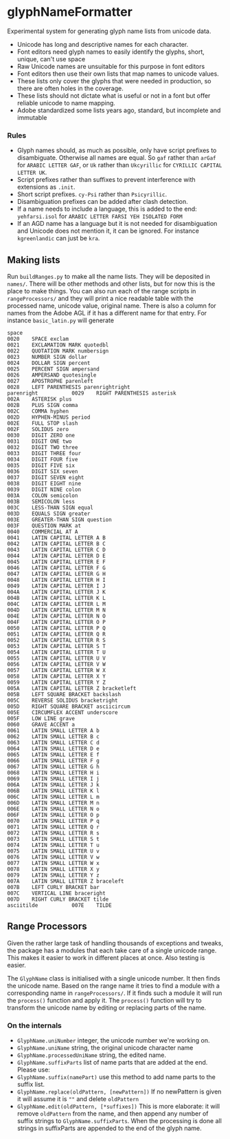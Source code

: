 # glyphNameFormatter

Experimental system for generating glyph name lists from unicode data. 

* Unicode has long and descriptive names for each character.
* Font editors need glyph names to easily identify the glyphs, short, unique, can't use space
* Raw Unicode names are unsuitable for this purpose in font editors
* Font editors then use their own lists that map names to unicode values.
* These lists only cover the glyphs that were needed in production, so there are often holes in the coverage.
* These lists should not dictate what is useful or not in a font but offer reliable unicode to name mapping.
* Adobe standardized some lists years ago, standard, but incomplete and immutable

### Rules

* Glyph names should, as much as possible, only have script prefixes to disambiguate. Otherwise all names are equal. So `gaf` rather than `arGaf` for `ARABIC LETTER GAF`, or `Uk` rather than `Ukcyrillic` for `CYRILLIC CAPITAL LETTER UK`.
* Script prefixes rather than suffixes to prevent interference with extensions as `.init`.
* Short script prefixes. `cy-Psi` rather than `Psicyrillic`.
* Disambiguation prefixes can be added after clash detection.
* If a name needs to include a language, this is added to the end: `yehfarsi.isol` for	`ARABIC LETTER FARSI YEH ISOLATED FORM`
* If an AGD name has a language but it is not needed for disambiguation and Unicode does not mention it, it can be ignored. For instance `kgreenlandic` can just be	`kra`.

## Making lists

Run `buildRanges.py` to make all the name lists. They will be deposited in `names/`. There will be other methods and other lists, but for now this is the place to make things.
You can also run each of the range scripts in `rangeProcessors/` and they will print a nice readable table with the processed name, unicode value, original name. There is also a column for names from the Adobe AGL if it has a different name for that entry. For instance `basic_latin.py` will generate

`
space                                                                   0020 	SPACE
exclam                                                                  0021 	EXCLAMATION MARK
quotedbl                                                                0022 	QUOTATION MARK
numbersign                                                              0023 	NUMBER SIGN
dollar                                                                  0024 	DOLLAR SIGN
percent                                                                 0025 	PERCENT SIGN
ampersand                                                               0026 	AMPERSAND
quotesingle                                                             0027 	APOSTROPHE
parenleft                                                               0028 	LEFT PARENTHESIS
parenrightright                                    parenright           0029 	RIGHT PARENTHESIS
asterisk                                                                002A 	ASTERISK
plus                                                                    002B 	PLUS SIGN
comma                                                                   002C 	COMMA
hyphen                                                                  002D 	HYPHEN-MINUS
period                                                                  002E 	FULL STOP
slash                                                                   002F 	SOLIDUS
zero                                                                    0030 	DIGIT ZERO
one                                                                     0031 	DIGIT ONE
two                                                                     0032 	DIGIT TWO
three                                                                   0033 	DIGIT THREE
four                                                                    0034 	DIGIT FOUR
five                                                                    0035 	DIGIT FIVE
six                                                                     0036 	DIGIT SIX
seven                                                                   0037 	DIGIT SEVEN
eight                                                                   0038 	DIGIT EIGHT
nine                                                                    0039 	DIGIT NINE
colon                                                                   003A 	COLON
semicolon                                                               003B 	SEMICOLON
less                                                                    003C 	LESS-THAN SIGN
equal                                                                   003D 	EQUALS SIGN
greater                                                                 003E 	GREATER-THAN SIGN
question                                                                003F 	QUESTION MARK
at                                                                      0040 	COMMERCIAL AT
A                                                                       0041 	LATIN CAPITAL LETTER A
B                                                                       0042 	LATIN CAPITAL LETTER B
C                                                                       0043 	LATIN CAPITAL LETTER C
D                                                                       0044 	LATIN CAPITAL LETTER D
E                                                                       0045 	LATIN CAPITAL LETTER E
F                                                                       0046 	LATIN CAPITAL LETTER F
G                                                                       0047 	LATIN CAPITAL LETTER G
H                                                                       0048 	LATIN CAPITAL LETTER H
I                                                                       0049 	LATIN CAPITAL LETTER I
J                                                                       004A 	LATIN CAPITAL LETTER J
K                                                                       004B 	LATIN CAPITAL LETTER K
L                                                                       004C 	LATIN CAPITAL LETTER L
M                                                                       004D 	LATIN CAPITAL LETTER M
N                                                                       004E 	LATIN CAPITAL LETTER N
O                                                                       004F 	LATIN CAPITAL LETTER O
P                                                                       0050 	LATIN CAPITAL LETTER P
Q                                                                       0051 	LATIN CAPITAL LETTER Q
R                                                                       0052 	LATIN CAPITAL LETTER R
S                                                                       0053 	LATIN CAPITAL LETTER S
T                                                                       0054 	LATIN CAPITAL LETTER T
U                                                                       0055 	LATIN CAPITAL LETTER U
V                                                                       0056 	LATIN CAPITAL LETTER V
W                                                                       0057 	LATIN CAPITAL LETTER W
X                                                                       0058 	LATIN CAPITAL LETTER X
Y                                                                       0059 	LATIN CAPITAL LETTER Y
Z                                                                       005A 	LATIN CAPITAL LETTER Z
bracketleft                                                             005B 	LEFT SQUARE BRACKET
backslash                                                               005C 	REVERSE SOLIDUS
bracketright                                                            005D 	RIGHT SQUARE BRACKET
asciicircum                                                             005E 	CIRCUMFLEX ACCENT
underscore                                                              005F 	LOW LINE
grave                                                                   0060 	GRAVE ACCENT
a                                                                       0061 	LATIN SMALL LETTER A
b                                                                       0062 	LATIN SMALL LETTER B
c                                                                       0063 	LATIN SMALL LETTER C
d                                                                       0064 	LATIN SMALL LETTER D
e                                                                       0065 	LATIN SMALL LETTER E
f                                                                       0066 	LATIN SMALL LETTER F
g                                                                       0067 	LATIN SMALL LETTER G
h                                                                       0068 	LATIN SMALL LETTER H
i                                                                       0069 	LATIN SMALL LETTER I
j                                                                       006A 	LATIN SMALL LETTER J
k                                                                       006B 	LATIN SMALL LETTER K
l                                                                       006C 	LATIN SMALL LETTER L
m                                                                       006D 	LATIN SMALL LETTER M
n                                                                       006E 	LATIN SMALL LETTER N
o                                                                       006F 	LATIN SMALL LETTER O
p                                                                       0070 	LATIN SMALL LETTER P
q                                                                       0071 	LATIN SMALL LETTER Q
r                                                                       0072 	LATIN SMALL LETTER R
s                                                                       0073 	LATIN SMALL LETTER S
t                                                                       0074 	LATIN SMALL LETTER T
u                                                                       0075 	LATIN SMALL LETTER U
v                                                                       0076 	LATIN SMALL LETTER V
w                                                                       0077 	LATIN SMALL LETTER W
x                                                                       0078 	LATIN SMALL LETTER X
y                                                                       0079 	LATIN SMALL LETTER Y
z                                                                       007A 	LATIN SMALL LETTER Z
braceleft                                                               007B 	LEFT CURLY BRACKET
bar                                                                     007C 	VERTICAL LINE
braceright                                                              007D 	RIGHT CURLY BRACKET
tilde                                              asciitilde           007E 	TILDE
`

## Range Processors

Given the rather large task of handling thousands of exceptions and tweaks, the package has a modules that each take care of a single unicode range. This makes it easier to work in different places at once. Also testing is easier.

The `GlyphName` class is initialised with a single unicode number. It then finds the unicode name. Based on the range name it tries to find a module with a corresponding name in `rangeProcessors/`. If it finds such a module it will run the `process()` function and apply it. The `process()` function will try to transform the unicode name by editing or replacing parts of the name.

### On the internals

* `GlyphName.uniNumber` integer, the unicode number we're working on.
* `GlyphName.uniName` string, the original unicode character name
* `GlyphName.processedUniName` string, the edited name.
* `GlyphName.suffixParts` list of name parts that are added at the end. Please use:
* `GlyphName.suffix(namePart)` use this method to add name parts to the suffix list.
* `GlyphName.replace(oldPattern, [newPattern])` If no newPattern is given it will assume it is `""` and delete `oldPattern`
* `GlyphName.edit(oldPattern, [*suffixes])` This is more elaborate: it will remove `oldPattern` from the name, and then append any number of suffix strings to `GlyphName.suffixParts`. When the processing is done all strings in suffixParts are appended to the end of the glyph name.
